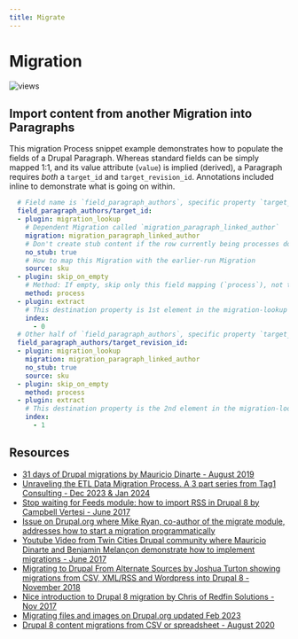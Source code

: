 ```yaml
---
title: Migrate
---
```


# Migration
![views](https://api.visitor.plantree.me/visitor-badge/pv?label=views&color=informational&namespace=d9book&key=migrate.md)

## Import content from another Migration into Paragraphs

This migration Process snippet example demonstrates how to populate the fields of a Drupal Paragraph. Whereas standard fields can be simply mapped 1:1, and its value attribute (`value`) is implied (derived), a Paragraph requires _both_ a `target_id` and `target_revision_id`. Annotations included inline to demonstrate what is going on within.

```yaml
  # Field name is `field_paragraph_authors`, specific property `target_id`:
  field_paragraph_authors/target_id:
  - plugin: migration_lookup
    # Dependent Migration called `migration_paragraph_linked_author`
    migration: migration_paragraph_linked_author
    # Don't create stub content if the row currently being processes does not map to an item in the earlier-run Migration
    no_stub: true
    # How to map this Migration with the earlier-run Migration
    source: sku
  - plugin: skip_on_empty
    # Method: If empty, skip only this field mapping (`process`), not the entire Row (`row`)
    method: process
  - plugin: extract
    # This destination property is 1st element in the migration-lookup array.
    index:
      - 0
  # Other half of `field_paragraph_authors`, specific property `target_revision_id`:
  field_paragraph_authors/target_revision_id:
  - plugin: migration_lookup
    migration: migration_paragraph_linked_author
    no_stub: true
    source: sku
  - plugin: skip_on_empty
    method: process
  - plugin: extract
    # This destination property is the 2nd element in the migration-lookup array.
    index:
      - 1
```


## Resources

* [31 days of Drupal migrations by Mauricio Dinarte - August 2019](https://understanddrupal.com/migrations)
* [Unraveling the ETL Data Migration Process. A 3 part series from Tag1 Consulting - Dec 2023 & Jan 2024](https://www.tag1consulting.com/blog/unraveling-etl-process-extract)
* [Stop waiting for Feeds module: how to import RSS in Drupal 8 by Campbell Vertesi - June 2017](https://ohthehugemanatee.org/blog/2017/06/07/stop-waiting-for-feeds-module-how-to-import-remote-feeds-in-drupal-8)
* [Issue on Drupal.org where Mike Ryan, co-author of the migrate module,  addresses how to start a migration programmatically](https://www.drupal.org/project/drupal/issues/2764287)
* [Youtube Video from Twin Cities Drupal community where Mauricio Dinarte and Benjamin Melançon demonstrate how to implement migrations - June 2017](https://www.youtube.com/watch?v=eBP2vQIwx-o)
* [Migrating to Drupal From Alternate Sources by Joshua Turton showing migrations from CSV, XML/RSS and Wordpress into Drupal 8 - November 2018](https://www.phase2technology.com/blog/migrating-drupal-alternate-sources)
* [Nice introduction to Drupal 8 migration by Chris of Redfin Solutions - Nov 2017](https://redfinsolutions.com/blog/understanding-drupal-8s-migrate-api)
* [Migrating files and images on Drupal.org updated Feb 2023](https://www.drupal.org/docs/drupal-apis/migrate-api/migrate-destination-plugins-examples/migrating-files-and-images)
* [Drupal 8 content migrations from CSV or spreadsheet - August 2020](https://atendesigngroup.com/articles/drupal-8-content-migrations-csv-spreadsheet)

